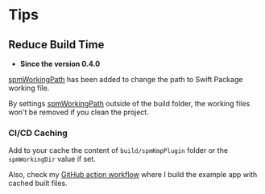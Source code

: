 # Tips

## Reduce Build Time

- **Since the version 0.4.0**

[spmWorkingPath](references/swiftPackageConfig.md#spmworkingpath) has been added to change the path to Swift Package working file.

By settings [spmWorkingPath](references/swiftPackageConfig.md#spmworkingpath) outside of the build folder, the working files won't be removed if you clean the project.


### CI/CD Caching

Add to your cache the content of `build/spmKmpPlugin` folder or the `spmWorkingDir` value if set.

Also, check my [GitHub action workflow](https://github.com/frankois944/spm4Kmp/blob/main/.github/workflows/pre-merge.yaml) where I build the example app with cached built files.

